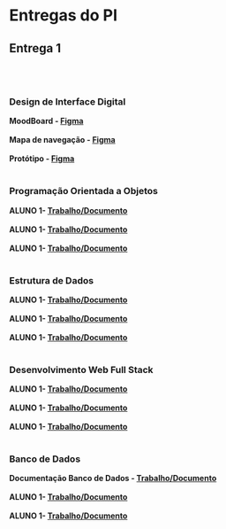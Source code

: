 # Entregas do PI

## Entrega 1
<br><br>

### Design de Interface Digital

<b>MoodBoard - [Figma](https://www.figma.com/design/OWq8miQ42fNHoQsJHg85Qg/moodboard?node-id=0-1&t=ovNnTVqpTMtFZN11-1)</b>
<br><br>
<b>Mapa de navegação - [Figma](https://www.figma.com/board/ZA8zul5QXl1RCIhR5nLxpy/MAPA-DE-NAVEGA%C3%87%C3%83O?t=USYynW9JXhlFgIYV-1)</b>
<br><br>
<b>Protótipo - [Figma](https://www.figma.com/design/2dzroc42uflZqHVDYM6PbR/Alma?node-id=0-1&t=OT7ehOOaYQ6RmOVV-1)</b>
<br><br>

### Programação Orientada a Objetos

<b>ALUNO 1- [Trabalho/Documento](https://github.com/fecaphub/Template_PI/blob/main/documentos/Entrega%201/Disciplina%201/Venha%20para%20a%20FECAP!.txt)</b>
<br><br>
<b>ALUNO 1- [Trabalho/Documento](https://github.com/fecaphub/Template_PI/blob/main/documentos/Entrega%201/Disciplina%201/Venha%20para%20a%20FECAP!.txt)</b>
<br><br>
<b>ALUNO 1- [Trabalho/Documento](https://github.com/fecaphub/Template_PI/blob/main/documentos/Entrega%201/Disciplina%201/Venha%20para%20a%20FECAP!.txt)</b>
<br><br>

### Estrutura de Dados

<b>ALUNO 1- [Trabalho/Documento](https://github.com/fecaphub/Template_PI/blob/main/documentos/Entrega%201/Disciplina%201/Venha%20para%20a%20FECAP!.txt)</b>
<br><br>
<b>ALUNO 1- [Trabalho/Documento](https://github.com/fecaphub/Template_PI/blob/main/documentos/Entrega%201/Disciplina%201/Venha%20para%20a%20FECAP!.txt)</b>
<br><br>
<b>ALUNO 1- [Trabalho/Documento](https://github.com/fecaphub/Template_PI/blob/main/documentos/Entrega%201/Disciplina%201/Venha%20para%20a%20FECAP!.txt)</b>
<br><br>

### Desenvolvimento Web Full Stack

<b>ALUNO 1- [Trabalho/Documento](https://github.com/fecaphub/Template_PI/blob/main/documentos/Entrega%201/Disciplina%201/Venha%20para%20a%20FECAP!.txt)</b>
<br><br>
<b>ALUNO 1- [Trabalho/Documento](https://github.com/fecaphub/Template_PI/blob/main/documentos/Entrega%201/Disciplina%201/Venha%20para%20a%20FECAP!.txt)</b>
<br><br>
<b>ALUNO 1- [Trabalho/Documento](https://github.com/fecaphub/Template_PI/blob/main/documentos/Entrega%201/Disciplina%201/Venha%20para%20a%20FECAP!.txt)</b>
<br><br>

### Banco de Dados

<b>Documentação Banco de Dados - [Trabalho/Documento](https://github.com/2025-2-NADS2/Projeto5/blob/main/documentos/Entrega%201/Banco%20de%20Dados/Banco%20De%20Dados%20PI.pdf)</b>
<br><br>
<b>ALUNO 1- [Trabalho/Documento](https://github.com/fecaphub/Template_PI/blob/main/documentos/Entrega%201/Disciplina%201/Venha%20para%20a%20FECAP!.txt)</b>
<br><br>
<b>ALUNO 1- [Trabalho/Documento](https://github.com/fecaphub/Template_PI/blob/main/documentos/Entrega%201/Disciplina%201/Venha%20para%20a%20FECAP!.txt)</b>
<br><br>
